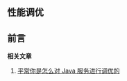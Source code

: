 ## 性能调优

## 前言



**相关文章** 

1. [平常你是怎么对 Java 服务进行调优的](https://mp.weixin.qq.com/s?__biz=MzUxOTc4NjEyMw==&mid=2247485281&idx=1&sn=2995a0a05cfeab5df223ed6c297079ca&chksm=f9f51c85ce8295937bfa9a9f11f4e1465ce2902662e6cf854e856e53c19960186aa7c257bc59&mpshare=1&scene=23&srcid=&sharer_sharetime=1574574577499&sharer_shareid=cfcd208495d565ef66e7dff9f98764da#rd) 

